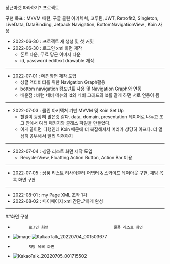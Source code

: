 당근마켓 따라하기? 프로젝트

구현 목표 : MVVM 패턴, 구글 클린 아키텍쳐, 코루틴, JWT, Retrofit2, Singleton, LiveData, DataBinding, Jetpack Navigation, BottomNavigationView , Koin 사용

- 2022-06-30 : 프로젝트 재 생성 및 첫 커밋
- 2022-06-30 : 로그인 xml 화면 제작
  - 폰트 다운, 무료 당근 이미지 다운
  - id, password edittext drawable 제작 
---
- 2022-07-01 : 메인화면 제작 도입
  - 싱글 액티비티를 위한 Navigation Graph활용
  - bottom navigation 컴포넌트 사용 및 Navigation Graph와 연동
  - 배운점 : 바텀 네비 메뉴의 id와 네비 그래프의 id를 같게 하면 서로 연동이 됨
---
- 2022-07-03 : 클린 아키텍쳐 기반 MVVM 및 Koin Set Up
  - 할일이 굉장히 많은것 같다. data, domain, presentation 레이어로 나누고 또 그 안에서 여러 패키지와 클래스 파일을 만들었다.
  - 이게 끝이면 다행인데 Koin 때문에 더 복잡해져서 머리가 상당히 아프다. 더 열심히 공부해서 빨리 익혀야지
---
- 2022-07-04 : 상품 리스트 화면 제작 도입
  - RecyclerView, Floatting Action Button, Action Bar 이용
---
- 2022-07-05 : 상품 리스트 리사이클러 어댑터 & 스와이프 레이아웃 구현, 채팅 목록 화면 구현
---
- 2022-08-01 : my Page XML 조작 1차
- 2022-08-02 : 마이페이지 xml 간단..?하게 완성
---

##화면 구성

-            로그인 화면                             물품 리스트 화면       
- ![image](https://user-images.githubusercontent.com/68932465/176664428-3d4d9a9d-d4ef-4205-9ecf-3c7d12b87732.png)
      ![KakaoTalk_20220704_001503677](https://user-images.githubusercontent.com/68932465/177046198-187d445e-0e52-4962-8960-3e1cf4064cee.jpg)
-            채팅 목록 화면
- ![KakaoTalk_20220705_001715502](https://user-images.githubusercontent.com/68932465/177182874-ca6e3d14-0de1-4ec4-838d-923dc8d06e57.jpg)
